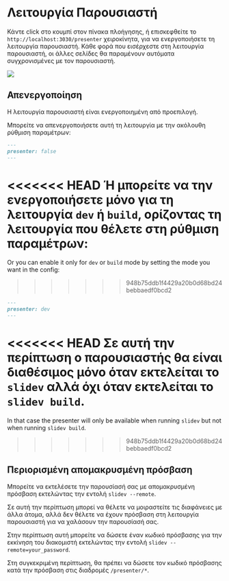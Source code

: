 # Λειτουργία Παρουσιαστή

Κάντε click στο <carbon-user-speaker class="inline-icon-btn"/> κουμπί στον πίνακα πλοήγησης, ή επισκεφθείτε το `http://localhost:3030/presenter` χειροκίνητα, για να ενεργοποιήσετε τη λειτουργία παρουσιαστή. Κάθε φορά που εισέρχεστε στη λειτουργία παρουσιαστή, οι άλλες σελίδες θα παραμένουν αυτόματα συγχρονισμένες με τον παρουσιαστή.

![](/screenshots/presenter-mode.png)

## Απενεργοποίηση

Η λειτουργία παρουσιαστή είναι ενεργοποιημένη από προεπιλογή.

Μπορείτε να απενεργοποιήσετε αυτή τη λειτουργία με την ακόλουθη ρύθμιση παραμέτρων:

```md
---
presenter: false
---
```

<<<<<<< HEAD
Ή μπορείτε να την ενεργοποιήσετε μόνο για τη λειτουργία `dev` ή `build`, ορίζοντας τη λειτουργία που θέλετε στη ρύθμιση παραμέτρων:
=======
Or you can enable it only for `dev` or `build` mode by setting the mode you want in the config:

>>>>>>> 948b75ddb1f4429a20b0d68bd24bebbaedf0bcd2
```md
---
presenter: dev
---
```
<<<<<<< HEAD
Σε αυτή την περίπτωση ο παρουσιαστής θα είναι διαθέσιμος μόνο όταν εκτελείται το `slidev` αλλά όχι όταν εκτελείται το `slidev build`.
=======

In that case the presenter will only be available when running `slidev` but not when running `slidev build`.
>>>>>>> 948b75ddb1f4429a20b0d68bd24bebbaedf0bcd2

## Περιορισμένη απομακρυσμένη πρόσβαση

Μπορείτε να εκτελέσετε την παρουσίασή σας με απομακρυσμένη πρόσβαση εκτελώντας την εντολή `slidev --remote`.

Σε αυτή την περίπτωση μπορεί να θέλετε να μοιραστείτε τις διαφάνειες με άλλα άτομα, αλλά δεν θέλετε να έχουν πρόσβαση στη λειτουργία παρουσιαστή για να χαλάσουν την παρουσίασή σας.

Στην περίπτωση αυτή μπορείτε να δώσετε έναν κωδικό πρόσβασης για την εκκίνηση του διακομιστή εκτελώντας την εντολή `slidev --remote=your_password`.

Στη συγκεκριμένη περίπτωση, θα πρέπει να δώσετε τον κωδικό πρόσβασης κατά την πρόσβαση στις διαδρομές `/presenter/*`.
